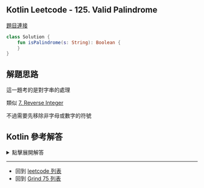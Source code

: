 ## Kotlin Leetcode - 125. Valid Palindrome

[題目連接](https://leetcode.com/problems/valid-palindrome/)

```kotlin
class Solution {
    fun isPalindrome(s: String): Boolean {
    }
}
```

## 解題思路

這一題考的是對字串的處理

類似 [7. Reverse Integer](7.md)

不過需要先移除非字母或數字的符號

## Kotlin 參考解答


<details>
  <summary>點擊展開解答</summary>



```kotlin
class Solution {
    fun isPalindrome(s: String): Boolean {
        val cleanString = Regex("[^a-z0-9]")
            .replace(s.toLowerCase(), "")
        return cleanString == cleanString.reversed()
    }
}
```

</details>

------

- 回到 [leetcode 列表](index.md)
- 回到 [Grind 75 列表](grind75.md)

